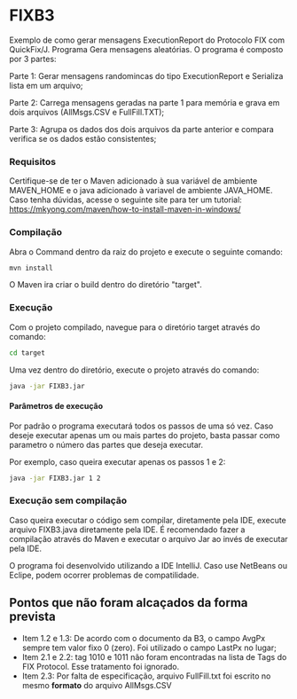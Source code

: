 # FIXB3

Exemplo de como gerar mensagens ExecutionReport do Protocolo FIX com QuickFix/J.
Programa Gera mensagens aleatórias.
O programa é composto por 3 partes:

Parte 1: Gerar mensagens randomincas do tipo ExecutionReport e Serializa lista em um arquivo;

Parte 2: Carrega mensagens geradas na parte 1 para memória e grava em dois arquivos (AllMsgs.CSV e FullFill.TXT);

Parte 3: Agrupa os dados dos dois arquivos da parte anterior e compara verifica se os dados estão consistentes; 

### Requisitos
Certifique-se de ter o Maven adicionado à sua variável de ambiente MAVEN_HOME
e o java adicionado à variavel de ambiente JAVA_HOME.
Caso tenha dúvidas, acesse o seguinte site para ter um tutorial: https://mkyong.com/maven/how-to-install-maven-in-windows/


### Compilação

Abra o Command dentro da raiz do projeto e execute o seguinte comando:

```bash
mvn install
```
O Maven ira criar o build dentro do diretório  "target".

### Execução
Com o projeto compilado, navegue para o diretório target através do comando:

```bash
cd target
```

Uma vez dentro do diretório, execute o projeto através do comando:

```bash
java -jar FIXB3.jar
```

#### Parâmetros de execução
Por padrão o programa executará todos os passos de uma só vez.
Caso deseje executar apenas um ou mais partes do projeto, basta passar como parametro o número das partes que deseja executar.

Por exemplo, caso queira executar apenas os passos 1 e 2:

```bash
java -jar FIXB3.jar 1 2 
```

### Execução sem compilação
Caso queira executar o código sem compilar, diretamente pela IDE, execute arquivo FIXB3.java diretamente pela IDE.
É recomendado fazer a compilação através do Maven e executar o arquivo Jar ao invés de executar pela IDE.

O programa foi desenvolvido utilizando a IDE IntelliJ. Caso use NetBeans ou Eclipe, podem ocorrer problemas de compatilidade.

## Pontos que não foram alcaçados da forma prevista
- Item 1.2 e 1.3: De acordo com o documento da B3, o campo AvgPx sempre tem valor fixo 0 (zero). Foi utilizado o campo LastPx no lugar;
- Item 2.1 e 2.2: tag 1010 e 1011 não foram encontradas na lista de Tags do FIX Protocol. Esse tratamento foi ignorado.
- Item 2.3: Por falta de especificação, arquivo FullFill.txt foi escrito no mesmo **formato** do arquivo AllMsgs.CSV 
